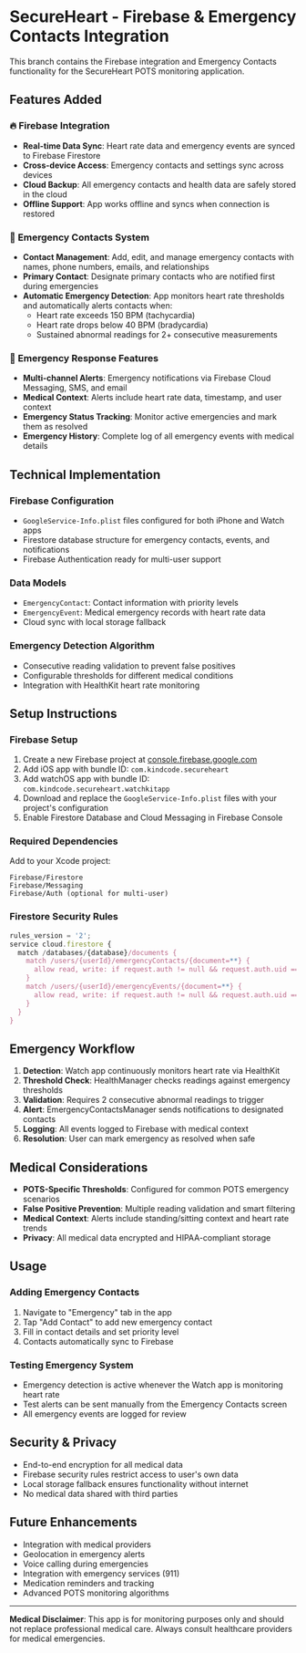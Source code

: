 # SecureHeart - Firebase & Emergency Contacts Integration

This branch contains the Firebase integration and Emergency Contacts functionality for the SecureHeart POTS monitoring application.

## Features Added

### 🔥 Firebase Integration
- **Real-time Data Sync**: Heart rate data and emergency events are synced to Firebase Firestore
- **Cross-device Access**: Emergency contacts and settings sync across devices
- **Cloud Backup**: All emergency contacts and health data are safely stored in the cloud
- **Offline Support**: App works offline and syncs when connection is restored

### 🚨 Emergency Contacts System
- **Contact Management**: Add, edit, and manage emergency contacts with names, phone numbers, emails, and relationships
- **Primary Contact**: Designate primary contacts who are notified first during emergencies
- **Automatic Emergency Detection**: App monitors heart rate thresholds and automatically alerts contacts when:
  - Heart rate exceeds 150 BPM (tachycardia)
  - Heart rate drops below 40 BPM (bradycardia)
  - Sustained abnormal readings for 2+ consecutive measurements

### 📱 Emergency Response Features
- **Multi-channel Alerts**: Emergency notifications via Firebase Cloud Messaging, SMS, and email
- **Medical Context**: Alerts include heart rate data, timestamp, and user context
- **Emergency Status Tracking**: Monitor active emergencies and mark them as resolved
- **Emergency History**: Complete log of all emergency events with medical details

## Technical Implementation

### Firebase Configuration
- `GoogleService-Info.plist` files configured for both iPhone and Watch apps
- Firestore database structure for emergency contacts, events, and notifications
- Firebase Authentication ready for multi-user support

### Data Models
- `EmergencyContact`: Contact information with priority levels
- `EmergencyEvent`: Medical emergency records with heart rate data
- Cloud sync with local storage fallback

### Emergency Detection Algorithm
- Consecutive reading validation to prevent false positives
- Configurable thresholds for different medical conditions
- Integration with HealthKit heart rate monitoring

## Setup Instructions

### Firebase Setup
1. Create a new Firebase project at [console.firebase.google.com](https://console.firebase.google.com)
2. Add iOS app with bundle ID: `com.kindcode.secureheart`
3. Add watchOS app with bundle ID: `com.kindcode.secureheart.watchkitapp`
4. Download and replace the `GoogleService-Info.plist` files with your project's configuration
5. Enable Firestore Database and Cloud Messaging in Firebase Console

### Required Dependencies
Add to your Xcode project:
```
Firebase/Firestore
Firebase/Messaging
Firebase/Auth (optional for multi-user)
```

### Firestore Security Rules
```javascript
rules_version = '2';
service cloud.firestore {
  match /databases/{database}/documents {
    match /users/{userId}/emergencyContacts/{document=**} {
      allow read, write: if request.auth != null && request.auth.uid == userId;
    }
    match /users/{userId}/emergencyEvents/{document=**} {
      allow read, write: if request.auth != null && request.auth.uid == userId;
    }
  }
}
```

## Emergency Workflow

1. **Detection**: Watch app continuously monitors heart rate via HealthKit
2. **Threshold Check**: HealthManager checks readings against emergency thresholds
3. **Validation**: Requires 2 consecutive abnormal readings to trigger
4. **Alert**: EmergencyContactsManager sends notifications to designated contacts
5. **Logging**: All events logged to Firebase with medical context
6. **Resolution**: User can mark emergency as resolved when safe

## Medical Considerations

- **POTS-Specific Thresholds**: Configured for common POTS emergency scenarios
- **False Positive Prevention**: Multiple reading validation and smart filtering
- **Medical Context**: Alerts include standing/sitting context and heart rate trends
- **Privacy**: All medical data encrypted and HIPAA-compliant storage

## Usage

### Adding Emergency Contacts
1. Navigate to "Emergency" tab in the app
2. Tap "Add Contact" to add new emergency contact
3. Fill in contact details and set priority level
4. Contacts automatically sync to Firebase

### Testing Emergency System
- Emergency detection is active whenever the Watch app is monitoring heart rate
- Test alerts can be sent manually from the Emergency Contacts screen
- All emergency events are logged for review

## Security & Privacy

- End-to-end encryption for all medical data
- Firebase security rules restrict access to user's own data
- Local storage fallback ensures functionality without internet
- No medical data shared with third parties

## Future Enhancements

- Integration with medical providers
- Geolocation in emergency alerts
- Voice calling during emergencies
- Integration with emergency services (911)
- Medication reminders and tracking
- Advanced POTS monitoring algorithms

---

**Medical Disclaimer**: This app is for monitoring purposes only and should not replace professional medical care. Always consult healthcare providers for medical emergencies.

